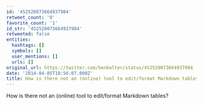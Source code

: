 ```yaml
---
id: '452520073664937984'
retweet_count: '0'
favorite_count: '1'
id_str: '452520073664937984'
retweeted: false
entities:
  hashtags: []
  symbols: []
  user_mentions: []
  urls: []
original_url: https://twitter.com/benbalter/status/452520073664937984
date: '2014-04-05T18:56:07.000Z'
title: How is there not an (online) tool to edit/format Markdown tables?
---
```


How is there not an (online) tool to edit/format Markdown tables?